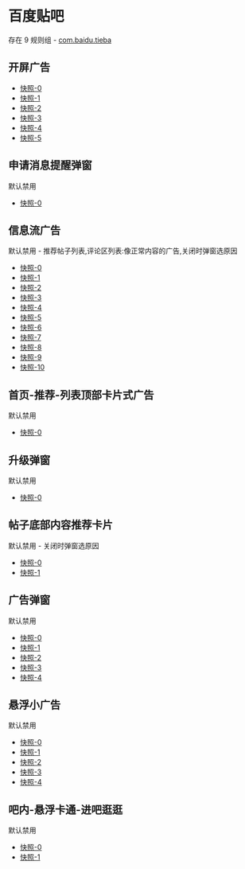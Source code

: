 # 百度贴吧

存在 9 规则组 - [com.baidu.tieba](/src/apps/com.baidu.tieba.ts)

## 开屏广告

- [快照-0](https://i.gkd.li/import/12775906)
- [快照-1](https://i.gkd.li/import/12566191)
- [快照-2](https://i.gkd.li/import/12870916)
- [快照-3](https://i.gkd.li/import/13233500)
- [快照-4](https://i.gkd.li/import/13322227)
- [快照-5](https://i.gkd.li/import/13168386)

## 申请消息提醒弹窗

默认禁用

- [快照-0](https://i.gkd.li/import/13536170)

## 信息流广告

默认禁用 - 推荐帖子列表,评论区列表:像正常内容的广告,关闭时弹窗选原因

- [快照-0](https://i.gkd.li/import/12775913)
- [快照-1](https://i.gkd.li/import/13043133)
- [快照-2](https://i.gkd.li/import/13054256)
- [快照-3](https://i.gkd.li/import/12775930)
- [快照-4](https://i.gkd.li/import/12840951)
- [快照-5](https://i.gkd.li/import/12775916)
- [快照-6](https://i.gkd.li/import/12775892)
- [快照-7](https://i.gkd.li/import/13328300)
- [快照-8](https://i.gkd.li/import/13402610)
- [快照-9](https://i.gkd.li/import/13459289)
- [快照-10](https://i.gkd.li/import/12775914)

## 首页-推荐-列表顶部卡片式广告

默认禁用

- [快照-0](https://i.gkd.li/import/13060892)

## 升级弹窗

默认禁用

- [快照-0](https://i.gkd.li/import/12496934)

## 帖子底部内容推荐卡片

默认禁用 - 关闭时弹窗选原因

- [快照-0](https://i.gkd.li/import/12775882)
- [快照-1](https://i.gkd.li/import/12775914)

## 广告弹窗

默认禁用

- [快照-0](https://i.gkd.li/import/13060891)
- [快照-1](https://i.gkd.li/import/13222361)
- [快照-2](https://i.gkd.li/import/13168383)
- [快照-3](https://i.gkd.li/import/13322120)
- [快照-4](https://i.gkd.li/import/13328246)

## 悬浮小广告

默认禁用

- [快照-0](https://i.gkd.li/import/13115167)
- [快照-1](https://i.gkd.li/import/13327933)
- [快照-2](https://i.gkd.li/import/13296280)
- [快照-3](https://i.gkd.li/import/13625336)
- [快照-4](https://i.gkd.li/import/13627881)

## 吧内-悬浮卡通-进吧逛逛

默认禁用

- [快照-0](https://i.gkd.li/import/13322337)
- [快照-1](https://i.gkd.li/import/13328738)
